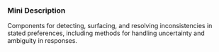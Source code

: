 ### Mini Description

Components for detecting, surfacing, and resolving inconsistencies in stated preferences, including methods for handling uncertainty and ambiguity in responses.
